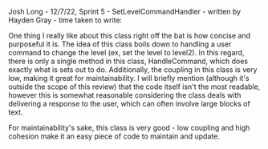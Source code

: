Josh Long - 12/7/22, Sprint 5 - SetLevelCommandHandler - written by Hayden Gray - time taken to write:

One thing I really like about this class right off the bat is how concise and purposeful it is. The idea of this class boils down to handling a user command to change the level (ex, set the level to level2). In this regard, there is only a single method in this class, HandleCommand, which does exactly what is sets out to do. Additionally, the coupling in this class is very low, making it great for maintainability. I will briefly mention (although it's outside the scope of this review) that the code itself isn't the most readable, however this is somewhat reasonable considering the class deals with delivering a response to the user, which can often involve large blocks of text.

For maintainability's sake, this class is very good - low coupling and high cohesion make it an easy piece of code to maintain and update.

